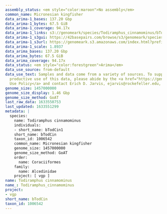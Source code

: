 ```yaml
---
assembly_status: <em style="color:maroon">No assembly</em>
common_name: Micronesian kingfisher
data_arima-1_bases: 137.20 Gbp
data_arima-1_bytes: 67.5 GiB
data_arima-1_coverage: 94.17x
data_arima-1_links: s3://genomeark/species/Todiramphus_cinnamominus/bTodCin1/genomic_data/arima/<br>
data_arima-1_s3gui: https://42basepairs.com/browse/s3/genomeark/species/Todiramphus_cinnamominus/bTodCin1/genomic_data/arima/
data_arima-1_s3url: https://genomeark.s3.amazonaws.com/index.html?prefix=species/Todiramphus_cinnamominus/bTodCin1/genomic_data/arima/
data_arima-1_scale: 1.8937
data_arima_bases: 137.20 Gbp
data_arima_bytes: 67.5 GiB
data_arima_coverage: 94.17x
data_status: <em style="color:forestgreen">Arima</em>
data_use_source: from-default
data_use_text: Samples and data come from a variety of sources. To support fair and
  productive use of this data, please abide by the <a href="https://genome10k.soe.ucsc.edu/data-use-policies/">Data
  Use Policy</a> and contact Erich D. Jarvis, ejarvis@rockefeller.edu, with any questions.
genome_size: 1457000000
genome_size_display: 1.46 Gbp
genome_size_method: GoAT
last_raw_data: 1633550753
last_updated: 1633551299
metadata: |
  species:
    name: Todiramphus cinnamominus
    individuals:
    - short_name: bTodCin1
    short_name: bTodCin
    taxon_id: 1006542
    common_name: Micronesian kingfisher
    genome_size: 1457000000
    genome_size_method: GoAT
    order:
      name: Coraciiformes
    family:
      name: Alcedinidae
    project: [ vgp ]
name: Todiramphus cinnamominus
name_: Todiramphus_cinnamominus
project:
- vgp
short_name: bTodCin
taxon_id: 1006542
---
```


